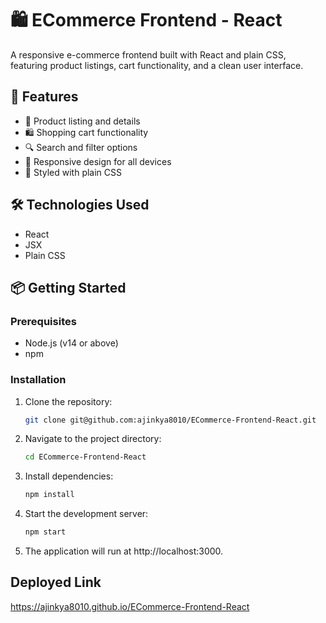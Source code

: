 # 🛍️ ECommerce Frontend - React

A responsive e-commerce frontend built with React and plain CSS, featuring product listings, cart functionality, and a clean user interface.

## 🚀 Features

- 🛒 Product listing and details
- 🛍️ Shopping cart functionality
- 🔍 Search and filter options
- 📱 Responsive design for all devices
- 🎨 Styled with plain CSS

## 🛠️ Technologies Used

- React
- JSX
- Plain CSS

## 📦 Getting Started

### Prerequisites

- Node.js (v14 or above)
- npm

### Installation

1. Clone the repository:

   ```bash
   git clone git@github.com:ajinkya8010/ECommerce-Frontend-React.git
   ```

2. Navigate to the project directory:

   ```bash
   cd ECommerce-Frontend-React
   ```

3. Install dependencies:

   ```bash
   npm install
   ```

4. Start the development server:

   ```bash
   npm start
   ```

5. The application will run at http://localhost:3000.

## Deployed Link

https://ajinkya8010.github.io/ECommerce-Frontend-React
